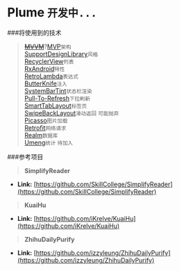 # Plume `开发中...`
###将使用到的技术
>[~~MVVM~~](http://androiddoc.qiniudn.com/tools/data-binding/guide.html)?[MVP]()`架构`<br/>
>[SupportDesignLibrary](http://androiddoc.qiniudn.com/tools/support-library/features.html#design)`风格`<br/>
>[RecyclerView]()`列表`<br/>
>[RxAndroid](https://github.com/ReactiveX/RxAndroid)`特性`<br/>
>[RetroLambda](https://github.com/evant/gradle-retrolambda)`表达式`<br/>
>[ButterKnife](https://github.com/JakeWharton/butterknife)`注入`<br/>
>[SystemBarTint](https://github.com/jgilfelt/SystemBarTint)`状态栏渲染`<br/>
>[Pull-To-Refresh](https://github.com/Yalantis/Phoenix)`下拉刷新`<br/>
>[SmartTabLayout](https://github.com/ogaclejapan/SmartTabLayout)`标签页`<br/>
>[SwipeBackLayout](https://github.com/ikew0ng/SwipeBackLayout)`滑动返回` `可能抛弃`<br/>
>[Picasso](https://github.com/square/picasso)`图片加载`<br/>
>[Retrofit](https://github.com/square/retrofit)`网络请求`<br/>
>[Realm](https://github.com/realm/realm-java)`数据库`<br/>
>[Umeng](http://www.umeng.com/)`统计` `待加入`<br/>

###参考项目
> **SimplifyReader**
* **Link:** [https://github.com/SkillCollege/SimplifyReader](https://github.com/SkillCollege/SimplifyReader)

> **KuaiHu**
* **Link:** [https://github.com/iKrelve/KuaiHu](https://github.com/iKrelve/KuaiHu)

> **ZhihuDailyPurify**
* **Link:** [https://github.com/izzyleung/ZhihuDailyPurify](https://github.com/izzyleung/ZhihuDailyPurify)<br/>
